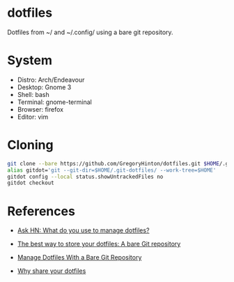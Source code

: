 # dotfiles

Dotfiles from ~/ and ~/.config/ using a bare git repository.

# System

* Distro: Arch/Endeavour
* Desktop: Gnome 3
* Shell: bash
* Terminal: gnome-terminal
* Browser: firefox
* Editor: vim

# Cloning

```bash
git clone --bare https://github.com/GregoryHinton/dotfiles.git $HOME/.git-dotfiles
alias gitdot='git --git-dir=$HOME/.git-dotfiles/ --work-tree=$HOME'
gitdot config --local status.showUntrackedFiles no
gitdot checkout
```

# References

* [Ask HN: What do you use to manage dotfiles?](https://news.ycombinator.com/item?id=11071754)

* [The best way to store your dotfiles: A bare Git repository](https://developer.atlassian.com/blog/2016/02/best-way-to-store-dotfiles-git-bare-repo/)

* [Manage Dotfiles With a Bare Git Repository](https://harfangk.github.io/2016/09/18/manage-dotfiles-with-a-git-bare-repository.html)

* [Why share your dotfiles](https://zachholman.com/2010/08/dotfiles-are-meant-to-be-forked/)
